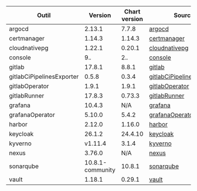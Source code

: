 | Outil                     | Version          | Chart version | Source                                                                                                               |
| ------------------------- | ---------------- | ------------- | -------------------------------------------------------------------------------------------------------------------- |
| argocd                    | 2.13.1           | 7.7.8         | [argocd](https://artifacthub.io/packages/helm/argo/argo-cd)                                                          |
| certmanager               | 1.14.3           | 1.14.3        | [certmanager](https://github.com/cert-manager/cert-manager/releases)                                                 |
| cloudnativepg             | 1.22.1           | 0.20.1        | [cloudnativepg](https://artifacthub.io/packages/helm/cloudnative-pg/cloudnative-pg)                                  |
| console                   | 9.*.*            | 2.*.*         | [console](https://github.com/cloud-pi-native/helm-charts)                                                            |
| gitlab                    | 17.8.1           | 8.8.1         | [gitlab](https://artifacthub.io/packages/helm/gitlab/gitlab)                                                         |
| gitlabCiPipelinesExporter | 0.5.8            | 0.3.4         | [gitlabCiPipelinesExporter](https://github.com/mvisonneau/helm-charts/tree/main/charts/gitlab-ci-pipelines-exporter) |
| gitlabOperator            | 1.9.1            | 1.9.1         | [gitlabOperator](https://gitlab.com/gitlab-org/cloud-native/gitlab-operator/-/tags)                                  |
| gitlabRunner              | 17.8.3           | 0.73.3        | [gitlabRunner](https://gitlab.com/gitlab-org/charts/gitlab-runner/-/tags)                                            |
| grafana                   | 10.4.3           | N/A           | [grafana](https://github.com/grafana/grafana/tags)                                                                   |
| grafanaOperator           | 5.10.0           | 5.4.2         | [grafanaOperator](https://github.com/grafana/grafana-operator/tags)                                                  |
| harbor                    | 2.12.0           | 1.16.0        | [harbor](https://artifacthub.io/packages/helm/harbor/harbor)                                                         |
| keycloak                  | 26.1.2           | 24.4.10       | [keycloak](https://artifacthub.io/packages/helm/bitnami/keycloak)                                                    |
| kyverno                   | v1.11.4          | 3.1.4         | [kyverno](https://artifacthub.io/packages/helm/kyverno/kyverno)                                                      |
| nexus                     | 3.76.0           | N/A           | [nexus](https://hub.docker.com/r/sonatype/nexus3/)                                                                   |
| sonarqube                 | 10.8.1-community | 10.8.1        | [sonarqube](https://artifacthub.io/packages/helm/sonarqube/sonarqube)                                                |
| vault                     | 1.18.1           | 0.29.1        | [vault](https://artifacthub.io/packages/helm/hashicorp/vault)                                                        |

